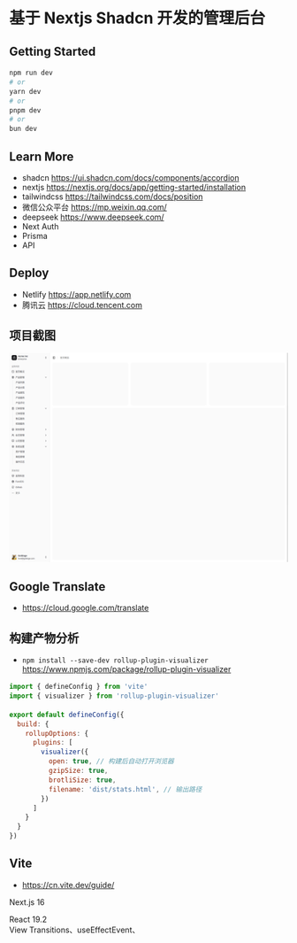 # 基于 Nextjs Shadcn 开发的管理后台

## Getting Started

```bash
npm run dev
# or
yarn dev
# or
pnpm dev
# or
bun dev
```

## Learn More

- shadcn https://ui.shadcn.com/docs/components/accordion
- nextjs https://nextjs.org/docs/app/getting-started/installation
- tailwindcss https://tailwindcss.com/docs/position
- 微信公众平台 https://mp.weixin.qq.com/
- deepseek https://www.deepseek.com/
- Next Auth
- Prisma
- API

## Deploy

- Netlify https://app.netlify.com
- 腾讯云 https://cloud.tencent.com

## 项目截图

<img width="1120" src="/public/admin.png"/>

## Google Translate
- https://cloud.google.com/translate

## 构建产物分析
- `npm install --save-dev rollup-plugin-visualizer` https://www.npmjs.com/package/rollup-plugin-visualizer

```js
import { defineConfig } from 'vite'
import { visualizer } from 'rollup-plugin-visualizer'

export default defineConfig({
  build: {
    rollupOptions: {
      plugins: [
        visualizer({
          open: true, // 构建后自动打开浏览器
          gzipSize: true,
          brotliSize: true,
          filename: 'dist/stats.html', // 输出路径
        })
      ]
    }
  }
})
```

## Vite
- https://cn.vite.dev/guide/

Next.js 16

React 19.2  
View Transitions、useEffectEvent、<Activity />

